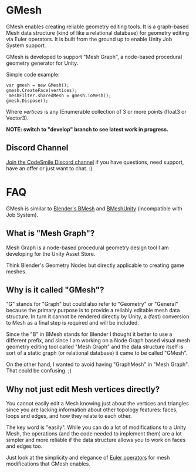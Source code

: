# GMesh
GMesh enables creating reliable geometry editing tools. It is a graph-based Mesh data structure (kind of like a relational database) for geometry editing via Euler operators. It is built from the ground up to enable Unity Job System support. 

GMesh is developed to support "Mesh Graph", a node-based procedural geometry generator for Unity.

Simple code example:
```
var gmesh = new GMesh();
gmesh.CreateFace(vertices);
_meshFilter.sharedMesh = gmesh.ToMesh();
gmesh.Dispose();
```

Where _vertices_ is any IEnumerable collection of 3 or more points (float3 or Vector3).

**NOTE: switch to "develop" branch to see latest work in progress.**

## Discord Channel

[Join the CodeSmile Discord channel](https://discord.gg/xyZpkGav) if you have questions, need support, have an offer or just want to chat. :)

# FAQ

GMesh is similar to [Blender's BMesh](https://wiki.blender.org/wiki/Source/Modeling/BMesh/Design) and [BMeshUnity](https://github.com/eliemichel/BMeshUnity) (incompatible with Job System). 

## What is "Mesh Graph"?

Mesh Graph is a node-based procedural geometry design tool I am developing for the Unity Asset Store. 

Think Blender's Geometry Nodes but directly applicable to creating game meshes. 

## Why is it called "GMesh"?

"G" stands for "Graph" but could also refer to "Geometry" or "General" because the primary purpose is to provide a reliably editable mesh data structure. In turn it cannot be rendered directly by Unity, a (fast) conversion to Mesh as a final step is required and will be included.

Since the "B" in BMesh stands for Blender I thought it better to use a different prefix, and since I am working on a Node Graph based visual mesh geometry editing tool called "Mesh Graph" and the data structure itself is sort of a static graph (or relational database) it came to be called "GMesh".

On the other hand, I wanted to avoid having "GraphMesh" in "Mesh Graph". That could be confusing. ;)

## Why not just edit Mesh vertices directly?

You cannot easily edit a Mesh knowing just about the vertices and triangles since you are lacking information about other topology features: faces, loops and edges, and how they relate to each other.

The key word is "easily". While you can do a lot of modifications to a Unity Mesh, the operations (and the code needed to implement them) are a lot simpler and more reliable if the data structure allows you to work on faces and edges too.

Just look at the simplicity and elegance of [Euler operators](https://en.wikipedia.org/wiki/Euler_operator_(digital_geometry)) for mesh modifications that GMesh enables.
